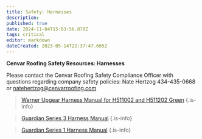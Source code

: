 ```yaml
---
title: Safety: Harnesses
description: 
published: true
date: 2024-11-04T15:03:56.870Z
tags: critical
editor: markdown
dateCreated: 2023-05-14T22:37:47.665Z
---
```


**Cenvar Roofing Safety Resources: Harnesses**

Please contact the Cenvar Roofing Safety Compliance Officer with questions regarding company safety policies: Nate Hertzog 434-435-0668 or natehertzog@cenvarroofing.com

> [Werner Upgear Harness Manual for H511002 and H511202 Green](/manuals/werner-upgear-harness-manual-for-h511002-and-h511202-green.pdf)
{.is-info}


> [Guardian Series 3 Harness Manual](/manuals/guardian-series-3-harness-manual.pdf)
{.is-info}


> [Guardian Series 1 Harness Manual](/manuals/guardian-series-1-harness-manual.pdf)
{.is-info}
